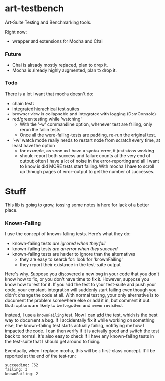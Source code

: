 # art-testbench
Art-Suite Testing and Benchmarking tools.

Right now:
* wrapper and extensions for Mocha and Chai

###  Future
* Chai is already mostly replaced, plan to drop it.
* Mocha is already highly augmented, plan to drop it.

### Todo

There is a lot I want that mocha doesn't do:

- chain tests
- integrated hierachical test-suites
- browser view is collapsable and integrated with logging (DomConsole)
- red/green testing while 'watching'
  - With the '-w' commandline option, whenever test are failing, only rerun the failin tests.
  - Once all the were-failing-tests are padding, re-run the original test.
- '-w' watch mode really needs to restart node from scratch every time, at least have the option
  - for example, as soon as I have a syntax error, it just stops working
  - should report both success and failure counts at the very end of output; often I have a lot of noise in the error-reporting and all I want to know is did MORE tests start failing. With mocha I have to scroll up through pages of error-output to get the number of successes.

# Stuff

This lib is going to grow, tossing some notes in here for lack of a better place.

### Known-Failing

I use the concept of known-failing tests. Here's what they do:

* known-failing tests *are ignored when they fail*
* known-failing tests *are an error when they succeed*
* known-failing tests are harder to ignore than the alternatives
  * they are easy to search for: look for 'knownFailing'
  * they report their existance in the test-suite output

Here's why. Suppose you discovered a new bug in your code that you don't know how to fix, or you don't have time to fix it. However, suppose you know how to test for it. If you add the test to your test-suite and push your code, your constant-integration will suddenly start failing even though you didn't change the code at all. With normal testing, your only alternative is to document the problem somewhere else or add it in, but comment it out. Both options are likely to be forgotten and never revisited.

Instead, I use a `knownFailing` test. Now I can add the test, which is the best way to document a bug. If I accidentally fix it while working on something else, the known-failing test starts actually failing, notifiying me how I impacted the code. I can then verify if it is actually good and switch the test back to normal. It's also easy to check if I have any known-failing tests in the test-suite that I should get around to fixing.

Eventually, when I replace mocha, this will be a first-class concept. It'll be reported at the end of the test-run:

```
succeeding: 762
failing: 3
knownFailing: 2
```